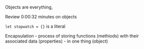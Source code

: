 Objects are everything,

Review
0:00:32 minutes on objects

`let stopwatch = {}` is a literal

Encapsulation - process of storing functions (methiods) with their associated data (properties) - in one thing (object)
